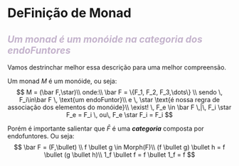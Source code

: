 # DeFinição de Monad 
## <span class="monad" style="color:hsl(1000,20%,75%)"><em>Um monad é um monóide na categoria dos endoFuntores</em></span>

Vamos destrinchar melhor essa descrição para uma melhor compreensão.

Um monad $M$ é um monóide, ou seja: 
$$
    M = (\bar F,\star)\\ onde:\\
    \bar F = \{F_1, F_2, F_3,\dots\} \\ sendo \, F_i\in\bar F \, \text{um endoFuntor}\\
    e \, \star \text{é nossa regra de associação dos elementos do monóide}\\
    \exist! \, F_e \in \bar F \,|\, F_i \star F_e = F_i \, ou\, F_e \star F_i = F_i
$$

Porém é importante salientar que $\bar F$ é uma **_categoria_** composta por endofuntores. Ou seja:
$$
    \bar F = (F,\bullet) \\
    f \bullet g \in Morph(F)\\
    (f \bullet g) \bullet h = f \bullet (g \bullet h)\\
    1_f \bullet f = f \bullet 1_f = f
$$

